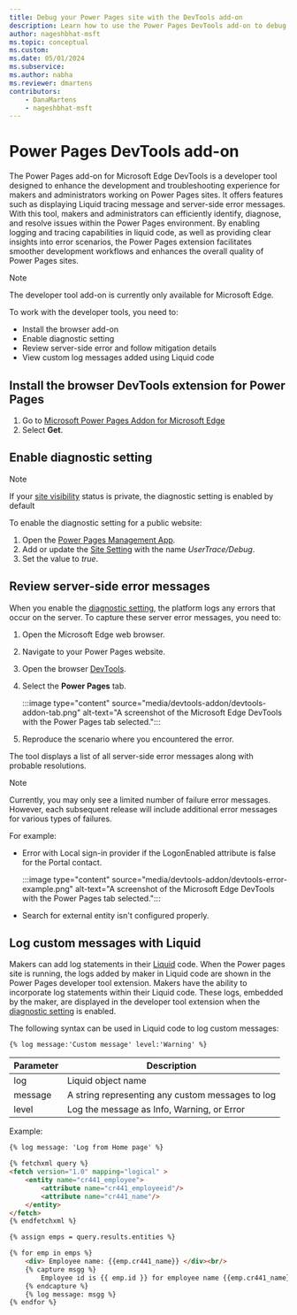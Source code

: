 ```yaml
---
title: Debug your Power Pages site with the DevTools add-on
description: Learn how to use the Power Pages DevTools add-on to debug a Power Pages site.
author: nageshbhat-msft
ms.topic: conceptual
ms.custom: 
ms.date: 05/01/2024
ms.subservice:
ms.author: nabha
ms.reviewer: dmartens
contributors:
    - DanaMartens
    - nageshbhat-msft
---
```


# Power Pages DevTools add-on

The Power Pages add-on for Microsoft Edge DevTools is a developer tool designed to enhance the development and troubleshooting experience for makers and administrators working on Power Pages sites. It offers features such as displaying Liquid tracing message and server-side error messages. With this tool, makers and administrators can efficiently identify, diagnose, and resolve issues within the Power Pages environment. By enabling logging and tracing capabilities in liquid code, as well as providing clear insights into error scenarios, the Power Pages extension facilitates smoother development workflows and enhances the overall quality of Power Pages sites.

> [!NOTE]
> The developer tool add-on is currently only available for Microsoft Edge.

To work with the developer tools, you need to:

- Install the browser add-on
- Enable diagnostic setting
- Review server-side error and follow mitigation details
- View custom log messages added using Liquid code

## Install the browser DevTools extension for Power Pages

1. Go to [Microsoft Power Pages Addon for Microsoft Edge](https://go.microsoft.com/fwlink/?linkid=2270261)
1. Select **Get**.

## Enable diagnostic setting

> [!NOTE]
> If your [site visibility](../security/site-visibility.md) status is private, the diagnostic setting is enabled by default

To enable the diagnostic setting for a public website:

1. Open the [Power Pages Management App](portal-management-app.md).
1. Add or update the [Site Setting](configure-site-settings.md) with the name *UserTrace/Debug*.
1. Set the value to *true*.

## Review server-side error messages

When you enable the [diagnostic setting](#enable-diagnostic-setting), the platform logs any errors that occur on the server. To capture these server error messages, you need to:

1. Open the Microsoft Edge web browser.
1. Navigate to your Power Pages website.
1. Open the browser [DevTools](/microsoft-edge/devtools-guide-chromium/overview#open-devtools).
1. Select the **Power Pages** tab.

    :::image type="content" source="media/devtools-addon/devtools-addon-tab.png" alt-text="A screenshot of the Microsoft Edge DevTools with the Power Pages tab selected.":::

1. Reproduce the scenario where you encountered the error.

The tool displays a list of all server-side error messages along with probable resolutions.

> [!NOTE]
> Currently, you may only see a limited number of failure error messages. However, each subsequent release will include additional error messages for various types of failures.

For example:

- Error with Local sign-in provider if the LogonEnabled attribute is false for the Portal contact.

    :::image type="content" source="media/devtools-addon/devtools-error-example.png" alt-text="A screenshot of the Microsoft Edge DevTools with the Power Pages tab selected.":::

- Search for external entity isn't configured properly.

## Log custom messages with Liquid

Makers can add log statements in their [Liquid](liquid/liquid-overview.md) code. When the Power pages site is running, the logs added by maker in Liquid code are shown in the Power Pages developer tool extension. Makers have the ability to incorporate log statements within their Liquid code. These logs, embedded by the maker, are displayed in the developer tool extension when the [diagnostic setting](#enable-diagnostic-setting) is enabled.

The following syntax can be used in Liquid code to log custom messages:

`{% log message:'Custom message' level:'Warning' %}`

|Parameter  | Description  |
|---------|---------|
|log     | Liquid object name |
|message     | A string representing any custom messages to log |
|level     | Log the message as Info, Warning, or Error |

Example:

```HTML
{% log message: 'Log from Home page' %}

{% fetchxml query %}
<fetch version="1.0" mapping="logical" >
    <entity name="cr441_employee">
        <attribute name="cr441_employeeid"/>
        <attribute name="cr441_name"/>
    </entity>
</fetch>
{% endfetchxml %}

{% assign emps = query.results.entities %}

{% for emp in emps %}
    <div> Employee name: {{emp.cr441_name}} </div><br/>
    {% capture msgg %} 
        Employee id is {{ emp.id }} for employee name {{emp.cr441_name}}
    {% endcapture %}
    {% log message: msgg %}
{% endfor %}
```
